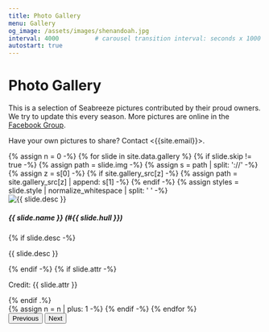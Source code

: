 ```yaml
---
title: Photo Gallery
menu: Gallery
og_image: /assets/images/shenandoah.jpg
interval: 4000          # carousel transition interval: seconds x 1000
autostart: true
---
```


# Photo Gallery #

This is a selection of Seabreeze pictures contributed by their proud owners. We try to update this every
season. More pictures are online in the [Facebook Group](https://www.facebook.com/groups/1381759918520532).

Have your own pictures to share? Contact <{{site.email}}>.

<div id="carousel" class="carousel slide" data-bs-ride="{% if page.autostart %}carousel{% else %}true{% endif %}">
  <div class="carousel-inner">
{% assign n = 0 -%}
{% for slide in site.data.gallery %}
{% if slide.skip != true -%}
{% assign path = slide.img -%}
{% assign s = path | split: '://' -%}
{% assign z = s[0] -%}
{% if site.gallery_src[z] -%}
{% assign path = site.gallery_src[z] | append: s[1] -%}
{% endif -%}
{% assign styles = slide.style | normalize_whitespace | split: ' ' -%}
    <div class="carousel-item{% if n == 0 %} active{% endif %}" data-bs-interval="{{ page.interval }}">
      <img src="{{ path }}" class="d-block" alt="{{ slide.desc }}">
      <div class="carousel-caption{% for i in styles %}{{ i | prepend: ' caption-' }}{% endfor %}">
      <h5>{{ slide.name }} (#{{ slide.hull }})</h5>
{% if slide.desc -%}
      <p class="desc">{{ slide.desc }}</p>
{% endif -%}
{% if slide.attr -%}
      <p class="attr">Credit: {{ slide.attr }}</p>
{% endif .%}
      </div>
    </div>
{% assign n = n | plus: 1 -%}
{% endif -%}
{% endfor %}
  </div>
  <button class="carousel-control-prev" type="button" data-bs-target="#carousel" data-bs-slide="prev">
    <span class="carousel-control-prev-icon" aria-hidden="true"></span>
    <span class="visually-hidden">Previous</span>
  </button>
  <button class="carousel-control-next" type="button" data-bs-target="#carousel" data-bs-slide="next">
    <span class="carousel-control-next-icon" aria-hidden="true"></span>
    <span class="visually-hidden">Next</span>
  </button>
</div>
